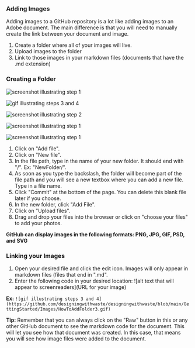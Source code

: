 ### Adding Images 

Adding images to a GitHub repository is a lot like adding images to an Adobe document. The main difference is that you will need to manually create the link between your document and image.

1. Create a folder where all of your images will live.
2. Upload images to the folder
3. Link to those images in your markdown files (documents that have the .md extension)

### Creating a Folder

![screenshot illustrating step 1](https://github.com/designingwithwaste/designingwithwaste/blob/main/GettingStarted/Images/HowToAddFolderGitHub1.png)

![gif illustrating steps 3 and 4](https://github.com/designingwithwaste/designingwithwaste/blob/main/GettingStarted/Images/HowToAddFolder3.gif)

![screenshot illustrating step 2](https://github.com/designingwithwaste/designingwithwaste/blob/main/GettingStarted/Images/HowToAddFolder5.png)

![screenshot illustrating step 1](https://github.com/designingwithwaste/designingwithwaste/blob/main/GettingStarted/Images/How%20To%20Add%20Folder%20GitHub6.png)

![screenshot illustrating step 1](https://github.com/designingwithwaste/designingwithwaste/blob/main/GettingStarted/Images/How%20To%20Add%20Folder%20GitHub8.png)

1. Click on "Add file".
2. Click on "New file".
3. In the file path, type in the name of your new folder. It should end with "/". Ex: "NewFolder/".
4. As soon as you type the backslash, the folder will become part of the file path and you will see a new textbox where you can add a new file. Type in a file name.
5. Click "Commit" at the bottom of the page. You can delete this blank file later if you choose.
6. In the new folder, click "Add File".
7. Click on "Upload files".
8. Drag and drop your files into the browser or click on "choose your files" to add your photos.

**GitHub can display images in the following formats: PNG, JPG, GIF, PSD, and SVG**

### Linking your Images

1. Open your desired file and click the edit icon. Images will only appear in markdown files (files that end in ".md".
2. Enter the following code in your desired location: ![alt text that will appear to screenreaders](URL for your image)

**Ex:** `![gif illustrating steps 3 and 4](https://github.com/designingwithwaste/designingwithwaste/blob/main/GettingStarted/Images/HowToAddFolder3.gif)`

**Tip:** Remember that you can always click on the "Raw" button in this or any other GitHub document to see the markdown code for the document. This will let you see how that document was created. In this case, that means you will see how image files were added to the document.
